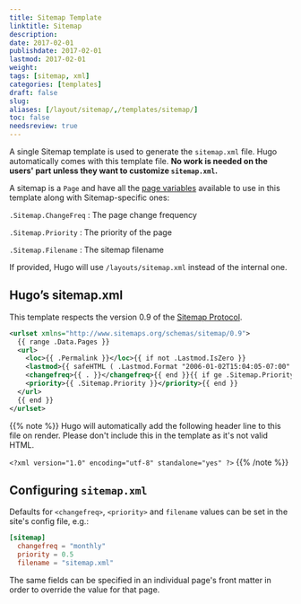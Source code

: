 ```yaml
---
title: Sitemap Template
linktitle: Sitemap
description:
date: 2017-02-01
publishdate: 2017-02-01
lastmod: 2017-02-01
weight:
tags: [sitemap, xml]
categories: [templates]
draft: false
slug:
aliases: [/layout/sitemap/,/templates/sitemap/]
toc: false
needsreview: true
---
```


A single Sitemap template is used to generate the `sitemap.xml` file.
Hugo automatically comes with this template file. **No work is needed on
the users' part unless they want to customize `sitemap.xml`.**

A sitemap is a `Page` and have all the [page variables](/layout/variables/) available to use in this template along with Sitemap-specific ones:

`.Sitemap.ChangeFreq`
: The page change frequency

`.Sitemap.Priority`
: The priority of the page

`.Sitemap.Filename`
: The sitemap filename

If provided, Hugo will use `/layouts/sitemap.xml` instead of the internal one.

## Hugo’s sitemap.xml

This template respects the version 0.9 of the [Sitemap Protocol](http://www.sitemaps.org/protocol.html).

```xml
<urlset xmlns="http://www.sitemaps.org/schemas/sitemap/0.9">
  {{ range .Data.Pages }}
  <url>
    <loc>{{ .Permalink }}</loc>{{ if not .Lastmod.IsZero }}
    <lastmod>{{ safeHTML ( .Lastmod.Format "2006-01-02T15:04:05-07:00" ) }}</lastmod>{{ end }}{{ with .Sitemap.ChangeFreq }}
    <changefreq>{{ . }}</changefreq>{{ end }}{{ if ge .Sitemap.Priority 0.0 }}
    <priority>{{ .Sitemap.Priority }}</priority>{{ end }}
  </url>
  {{ end }}
</urlset>
```

{{% note %}}
Hugo will automatically add the following header line to this file
on render. Please don't include this in the template as it's not valid HTML.

`<?xml version="1.0" encoding="utf-8" standalone="yes" ?>`
{{% /note %}}

## Configuring `sitemap.xml`

Defaults for `<changefreq>`, `<priority>` and `filename` values can be set in the site's config file, e.g.:

```toml
[sitemap]
  changefreq = "monthly"
  priority = 0.5
  filename = "sitemap.xml"
```

The same fields can be specified in an individual page's front matter in order to override the value for that page.